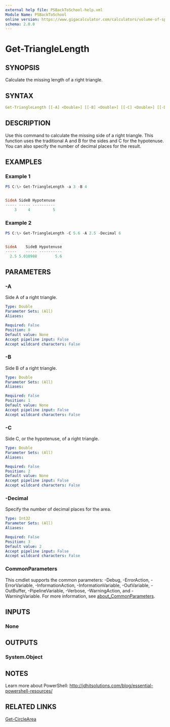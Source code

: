 ```yaml
---
external help file: PSBackToSchool-help.xml
Module Name: PSBackToSchool
online version: https://www.gigacalculator.com/calculators/volume-of-sphere-calculator.php
schema: 2.0.0
---
```


# Get-TriangleLength

## SYNOPSIS

Calculate the missing length of a right triangle.

## SYNTAX

```yaml
Get-TriangleLength [[-A] <Double>] [[-B] <Double>] [[-C] <Double>] [[-Decimal] <Int32>] [<CommonParameters>]
```

## DESCRIPTION

Use this command to calculate the missing side of a right triangle. This function uses the traditional A and B for the sides and C for the hypotenuse. You can also specify the number of decimal places for the result.

## EXAMPLES

### Example 1

```powershell
PS C:\> Get-TriangleLength -a 3 -B 4


SideA SideB Hypotenuse
----- ----- ----------
    3     4          5
```

### Example 2

```powershell
PS C:\> Get-TriangleLength -C 5.6 -A 2.5 -Decimal 6


SideA    SideB Hypotenuse
-----    ----- ----------
  2.5 5.010988        5.6
```

## PARAMETERS

### -A

Side A of a right triangle.

```yaml
Type: Double
Parameter Sets: (All)
Aliases:

Required: False
Position: 0
Default value: None
Accept pipeline input: False
Accept wildcard characters: False
```

### -B

Side B of a right triangle.

```yaml
Type: Double
Parameter Sets: (All)
Aliases:

Required: False
Position: 1
Default value: None
Accept pipeline input: False
Accept wildcard characters: False
```

### -C

Side C, or the hypotenuse, of a right triangle.

```yaml
Type: Double
Parameter Sets: (All)
Aliases:

Required: False
Position: 2
Default value: None
Accept pipeline input: False
Accept wildcard characters: False
```

### -Decimal

Specify the number of decimal places for the area.

```yaml
Type: Int32
Parameter Sets: (All)
Aliases:

Required: False
Position: 3
Default value: 2
Accept pipeline input: False
Accept wildcard characters: False
```

### CommonParameters

This cmdlet supports the common parameters: -Debug, -ErrorAction, -ErrorVariable, -InformationAction, -InformationVariable, -OutVariable, -OutBuffer, -PipelineVariable, -Verbose, -WarningAction, and -WarningVariable. For more information, see [about_CommonParameters](http://go.microsoft.com/fwlink/?LinkID=113216).

## INPUTS

### None

## OUTPUTS

### System.Object

## NOTES

Learn more about PowerShell: http://jdhitsolutions.com/blog/essential-powershell-resources/

## RELATED LINKS

[Get-CircleArea](Get-CircleArea.md)
